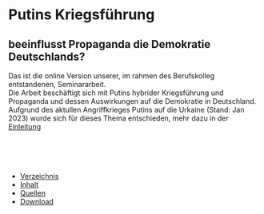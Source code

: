 # Putins Kriegsführung
## beeinflusst Propaganda die Demokratie Deutschlands?<br>
Das ist die online Version unserer, im rahmen des Berufskolleg entstandenen, Seminararbeit.  
Die Arbeit beschäftigt sich mit Putins hybrider Kriegsführung und Propaganda und dessen Auswirkungen auf die Demokratie in Deutschland.
Aufgrund des aktullen Angriffkrieges Putins auf die Urkaine (Stand: Jan 2023) wurde sich für dieses Thema entschieden, mehr dazu in der [Einleitung][starting_page]  
<br>
<br>
<br>
<br>

- [Verzeichnis][table_page]
- [Inhalt][abstract_page]
- [Quellen][sources_page]
- [Download][download_page]



[abstract_page]: /seite/1.md
[table_page]: /seite/2.md
[starting_page]: /seite/3.md
[sources_page]: /quellen.md
[download_page]: /download.md
